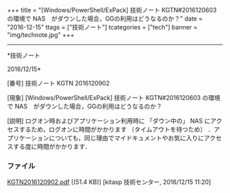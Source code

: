 ﻿+++
title = "[Windows/PowerShell/ExPack] 技術ノート KGTN#2016120603 の環境で NAS　がダウンした場合，GGの利用はどうなるのか？"
date = "2016-12-15"
ttags = ["技術ノート"]
tcategories = ["tech"]
banner = "img/technote.jpg"
+++

-----------------------------------------------------------------------------------------------------------------------------

*技術ノート

2016/12/15*


[番号]
技術ノート KGTN 2016120902

[現象]
[Windows/PowerShell/ExPack] 技術ノート KGTN#2016120603 の環境で
NAS　がダウンした場合，GGの利用はどうなるのか？

[説明]
ログオン時およびアプリケーション利用時に 「ダウン中の」 NAS
にアクセスするため，ログオンに時間がかかります
（タイムアウトを待つため）
．アプリケーションについても，同じ理由でマイドキュメントやお気に入りにアクセスする度に時間がかかります．


### ファイル

 
 


[KGTN2016120902.pdf](http://techreport.kitasp.net/attachments/download/3219/KGTN2016120902.pdf)
 [(51.4 KB)] [kitasp 技術センター, 2016/12/15
11:20]


 


 

